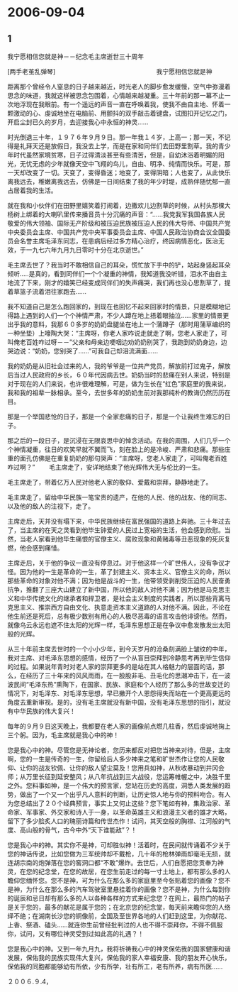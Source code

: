 # 2006-09-04

## 1

我宁愿相信您就是神－－纪念毛主席逝世三十周年

[两手老茧乱弹琴]  　　　　　　　　　　　　　　　　我宁愿相信您就是神 

距离那个曾经令人窒息的日子越来越近，时光老人的脚步愈发缓慢，空气中弥漫着思念的味道，我就这样被思念包围着，心情越来越凝重。三十年前的那一幕不止一次地浮现在我眼前。有一个遥远的声音一直在呼唤着我，使我不由自主地、怀着一颗激动的心、虔诚地坐在电脑前、用颤抖的双手敲击着键盘，试图扣开记忆之门，开启尘封已久的岁月，去迎接我心中永恒的神灵...... 

时光倒退三十年，１９７６年９月９日。那一年我１４岁，上高一；那一天，不记得是礼拜天还是放假日，我没去上学，而是在家和同伴们去田野里割草。我的青少年时代虽然家境贫寒，日子过得清淡甚至有些清苦，但是，自幼沐浴着明媚的阳光，无忧无虑的少年就像天空中飞翔的鸟儿，自由、明净、纯情而快乐。可是，那一天却改变了一切。天变了，变得昏迷；地变了，变得阴暗；人也变了，从此快乐离我远去，稚嫩离我远去，仿佛是一日间结束了我的年少时堤，成熟伴随忧郁一直占居着我的生活。 

就在我和小伙伴们在田野里嬉笑着打闹着，边撒欢儿边割草的时候，从村头那棵大杨树上绑着的大喇叭里传来播音员十分沉痛的声音：“......我党我军我国各族人民敬爱的伟大领袖、国际无产阶级和被压迫民族被压迫人民的伟大导师、中国共产党中央委员会主席、中国共产党中央军事委员会主席、中国人民政治协商会议全国委员会名誉主席毛泽东同志，在患病后经过多方精心治疗，终因病情恶化，医治无效，于一九七六年九月九日零时十分在北京逝世。”

毛主席去世了？我当时不敢相信自己的耳朵，慌忙放下手中的铲，站起身竖起耳朵倾听.....是真的，看到同伴们一个个凝重的神情，我知道我没听错，泪水不由自主地流了下来，刚才的嬉笑已经变成同伴们的失声痛哭，我们再也没心思割草了，提着草篮子流着泪往家跑去......

我不知道自己是怎么跑回家的，到现在也回忆不起来回家时的情景，只是模糊地记得路上遇到的人们一个个神情严肃，不少人蹲在地上捂着眼抽泣......家里的情景更出乎我的意料，我那６０多岁的奶奶盘腿坐在地上一个蒲蹲子（那时用蒲草编织的一种坐垫）上嚎陶大哭：“主席呀，你老人家咋说走就走了啊，您老人家走了，可叫俺老百姓咋过呀－－”父亲和母亲边哽咽边劝奶奶别哭了，我跑到奶奶身边，边哭边说：“奶奶，您别哭了......”可我自己却泪流满面......

我的奶奶是从旧社会过来的人，我的爷爷是一位共产党员，解放前打过鬼子，解放后当过人民政府的乡长，６０年代因病去世。奶奶当时的悲痛在别人来说，特别是对于现在的人们来说，也许很难理解，可是，做为生长在“红色”家庭里的我来说，我和我的祖辈一脉相承。至今，去世多年的奶奶生前对我那纯朴的教诲仍然历历在目。

那是一个举国悲怆的日子，那是一个全家悲痛的日子，那是一个让我终生难忘的日子。 

那之后的一段日子，是沉浸在无限哀思中的悼念活动。在我的周围，人们几乎一个个神情凝重，往日的欢笑早就不翼而飞，刻在脸上的是冷峻、严肃和悲痛。那些庄重的面孔仿佛是在重复奶奶的那句哭声：“主席呀，您老人家走了，可叫俺老百姓咋过啊？”   　　毛主席走了，安详地结束了他光辉伟大无与伦比的一生。 

毛主席走了，带着亿万人民对他老人家的敬仰、爱戴和崇拜，静静地走了。 

毛主席走了，留给中华民族一笔宝贵的遗产，在他的人民、他的战友、他的同志、以及他的敌人的注视下，走了。 

主席走后，天并没有塌下来，中华民族继续在富民强国的道路上奔驰。三十年过去了，当主席的在天之灵看到他毕生钟爱的人民过上宽裕的生活，他会感到欣慰。当然，当老人家看到他毕生痛恨的官僚主义、腐败现象和黄赌毒等丑恶现象的死灰复燃，他会感到痛惜。 

主席走后，关于他的争议一直没有停息过。对于他这样一个旷世伟人，没有争议才怪。因为他的一生是革命的一生，革了封建主义、资本主义、官僚主义的命，所以那些革命的对象对他不满；因为他是战斗的一生，他带领受剥削受压迫的人民奋勇抗争，推翻了三座大山建立了新中国，所以他的敌人对他不满；因为他是马克思主义和中华传统文化的继承者和捍卫者，是社会主义制度的实践者，所以那些背离马克思主义、推崇西方自由文化、执意走资本主义道路的人对他不满。因此，不论在他生前还是死后，总有极少数别有用心的人极尽恶毒的语言攻击他诽谤他。然而，就像乌云永远也遮不住太阳的光辉一样，毛泽东思想正是在争议中愈发散发出太阳般的光辉。 

从三十年前主席去世时的一个小小少年，到今天岁月的沧桑刻满脸上皱纹的中年，我对主席、对毛泽东思想的感情，经历了一个从盲目崇拜到冷静思考再到毕生信仰的过程。如果说年青时对老人家的崇拜更多的是站在其人格魅力的层面的话，那么，在经历了三十年来的风风雨雨，在一股股非毛、丑毛化的思潮冲击下，在一波波民间“毛泽东热”熏陶下，在国家、民族、家庭和个人经历了那么多的世故变迁的情况下，对毛泽东、对毛泽东思想，早已撇开个人恩怨得失而站在一个更高更远的角度去重新审视。是的，没有毛主席就没有新中国，没有毛泽东思想的指引，就没有中华民族的伟大复兴！ 

每年的９月９日这天晚上，我都要在老人家的画像前点燃几柱香，然后虔诚地掬上三个躬。因为，毛主席就是我心中的神！ 

您是我心中的神。尽管您是无神论者，您历来都反对把您当神来对待，但是，主席啊，您的一生是传奇的一生，你留给后人多少神来之笔和旷世杰作让您的人民敬仰、让你的战友钦佩、让你的敌人望尘莫及！您用兵如神，从秋收暴动到井冈会师；从万里长征到延安整风；从八年抗战到三大战役，您运筹帷幄之中，决胜千里之外。您料事如神，是一个伟大的预言家，您站在历史的高度，洞悉人类发展的趋势，做出了一个又一个出乎凡人意料的判断，让历史惊人地与你的预料吻合。有人为您总结出了２０个经典预言，事实上又何止这些？您下笔如有神，集政治家、革命家、军事家、外交家和诗人于一身，以革命英雄主义和浪漫主义者的雄才大略，留下了多少脍炙人口的瑰丽诗篇和传世杰作！试问，其天空般的胸襟、江河般的气度、高山般的骨气，古今中外“天下谁能敌”？！ 

您是我心中的神。其实你不是神，可却胜似神！活着时，在民间就传诵着不少关于您的神话传说，比如您做为三军统帅却不戴枪，几十年的枪林弹雨却毫毛无损，就连胡宗南的炮弹落在您的窖洞口都“不敢”爆炸。去世后，人们自愿把您贡奉为神灵，在您的纪念堂，在您的故居，在您生前走过的每一寸土地上，都有那么多的人瞻仰您缅怀您。您不是神，可为什么在那么多的家庭里至今张贴着您的画像？您不是神，为什么在那么多的汽车驾驶室里悬挂着你的画像？您不是神，为什么每到你的诞辰和忌日却有那么多的人以各种各样的方式来纪念您？在网上，最热门的帖子是关于您的，最多的献花是属于您的；在北京您的纪念堂，每天前来瞻仰您的人络绎不绝；在湖南长沙您的铜像前，全国及至世界各地的人们赶到这里，为你献花、上香、祭酒、磕头……就连你生前曾经批判过的人也不得不崇拜你，不得不佩服你，试问，又有哪位神灵受到过如此高的礼遇？！ 

您是我心中的神。又到一年九月九，我将祈祷我心中的神灵保佑我的国家健康和谐发展，保佑我的民族实现伟大复兴，保佑我的家人幸福安康、我的朋友开心快乐，保佑我的同胞都能够幼有所依，少有所学，壮有所工，老有所养，病有所医…… 

２００６.９.4， 




